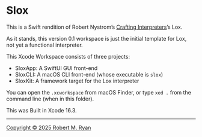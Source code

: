 # Slox

This is a Swift rendition of Robert Nystrom’s [Crafting Interpreters](https://craftinginterpreters.com)’s Lox.

As it stands, this version 0.1 workspace is just the initial template for Lox, not yet a functional interpreter.

This Xcode Workspace consists of three projects:

 * SloxApp: A SwiftUI GUI front-end
 * SloxCLI: A macOS CLI front-end (whose executable is `slox`)
 * SloxKit: A framework target for the Lox interpreter

You can open the `.xcworkspace` from macOS Finder, or type `xed .` from the command line (when in this folder).

This was Built in Xcode 16.3.

- - -

[Copyright © 2025 Robert M. Ryan](LICENSE.md)
